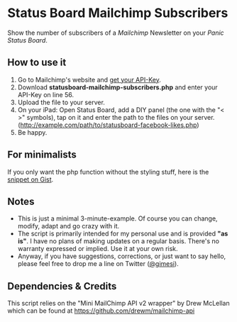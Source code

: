 # Status Board Mailchimp Subscribers
Show the number of subscribers of a *Mailchimp* Newsletter on your *Panic Status Board*.

## How to use it
1. Go to Mailchimp's website and [get your API-Key](http://kb.mailchimp.com/article/where-can-i-find-my-api-key).
2. Download **statusboard-mailchimp-subscribers.php** and enter your API-Key on line 56.
3. Upload the file to your server.
4. On your iPad: Open Status Board, add a DIY panel (the one with the "< >" symbols), tap on it and enter the path to the files on your server. (http://example.com/path/to/statusboard-facebook-likes.php)
4. Be happy.

## For minimalists
If you only want the php function without the styling stuff, here is the [snippet on Gist](https://gist.github.com/gimesi/6521712).

## Notes
- This is just a minimal 3-minute-example. Of course you can change, modify, adapt and go crazy with it.
- The script is primarily intended for my personal use and is provided **"as is"**. I have no plans of making updates on a regular basis. There's no warranty expressed or implied. Use it at your own risk.
- Anyway, if you have suggestions, corrections, or just want to say hello, please feel free to drop me a line on Twitter ([@gimesi](http://twitter.com/gimesi)).

## Dependencies & Credits
This script relies on the "Mini MailChimp API v2 wrapper" by Drew McLellan which can be found at https://github.com/drewm/mailchimp-api